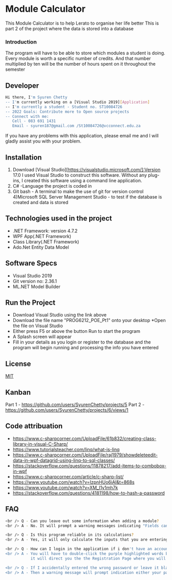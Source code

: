 # Module Calculator
This Module Calculator is to help Lerato to organise her life better
This is part 2 of the project where the data is stored into a database
### Introduction
The program will have to be able to store which modules a student is doing. Every module is
worth a specific number of credits. And that number multiplied by ten will be the number of
hours spent on it throughout the semester

## Developer
```bash
Hi there, I'm Syuren Chetty
-- I'm currently working on a [Visual Studio 2019][Application]
-- I'm currently a student - Student no. ST10084726
-- 2022 Goals: Contribute more to Open source projects
-- Connect with me:
   Cell - 083 691 1431
   Email - syuren187@gmail.com /St10084726@vcconnect.edu.za
```
If you have any problems with this application, please email me and I will gladly assist you with your problem.

## Installation
1) Download [Visual Studio][https://visualstudio.microsoft.com/]:Version 17.0
I used Visual Studio to construct this software. Without any plug-ins, I created this software using a command line application.
2) C# -Language the project is coded in
3) Git bash - A terminal to make the use of git for version control
4)Microsoft SQL Server Management Studio - to test if the database is created and data is stored

## Technologies used in the project
- .NET Framework: version 4.7.2
- WPF App(.NET Framework)
- Class Library(.NET Framework)
- Ado.Net Entity Data Model

## Software Specs
- Visual Studio 2019
- Git version no: 2.36.1
- ML.NET Model Builder

## Run the Project
* Download Visual Studio using the link above
* Download the file name "PROG6212_POE_Pt1" onto your desktop
*Open the file on Visual Studio
* Either press F5 or above the button Run to start the program
* A Splash screen will appear
* Fill in your details as you login or register to the database and the program will begin running and processing the info you have entered

## License
[MIT](https://choosealicense.com/licenses/mit/)

## Kanban
Part 1 - https://github.com/users/SyurenChetty/projects/5
Part 2 - https://github.com/users/SyurenChetty/projects/6/views/1

## Code attribuation
- https://www.c-sharpcorner.com/UploadFile/61b832/creating-class-library-in-visual-C-Sharp/
- https://www.tutorialsteacher.com/linq/what-is-linq
- https://www.c-sharpcorner.com/UploadFile/raj1979/showdeleteedit-data-in-wpf-datagrid-using-linq-to-sql-classes/
- https://stackoverflow.com/questions/11878217/add-items-to-combobox-in-wpf
- https://www.c-sharpcorner.com/article/c-sharp-list/
- https://www.youtube.com/watch?v=IzpnHUo6iAI&t=868s
- https://www.youtube.com/watch?v=XM_I1y1mh7k
- https://stackoverflow.com/questions/4181198/how-to-hash-a-password


## FAQ
```bash
<br /> Q - Can you leave out some information when adding a module?
<br /> A - No. It will prompt a warning messages indicating "Fields cannot be  Left Blank"

<br /> Q - Is this program reliable in its calculations?
<br /> A - Yes, it will only calculate the inputs that you are entering.

<br /> Q - How can I login in the application if i don't have an account?
<br /> A - You will have to double-click the purple highlighted words bottom of the window that says "Create Account" and 
           it will direct you the the Registration Page where you will be able to create an account.

<br /> Q - If I accidentally entered the wrong password or leave it blank, what will happen?
<br /> A - Then a warning message will prompt indication either your password does not match or fields are empty
```
